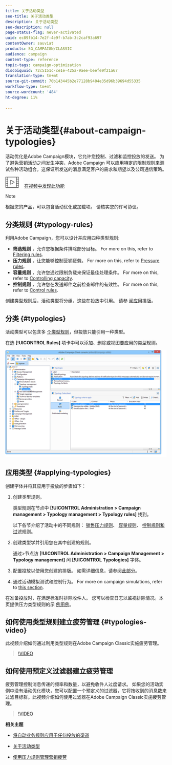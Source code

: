 ```yaml
---
title: 关于活动类型
seo-title: 关于活动类型
description: 关于活动类型
seo-description: null
page-status-flag: never-activated
uuid: ec89fb14-7e2f-4e9f-b7ab-3c2caf93a697
contentOwner: sauviat
products: SG_CAMPAIGN/CLASSIC
audience: campaign
content-type: reference
topic-tags: campaign-optimization
discoiquuid: 72c5151c-ce1e-425a-9aee-beefe9f21a67
translation-type: tm+mt
source-git-commit: 70b143445b2e77128b9404e35d96b39694d55335
workflow-type: tm+mt
source-wordcount: '484'
ht-degree: 11%

---
```



# 关于活动类型{#about-campaign-typologies}

活动优化是Adobe Campaign模块，它允许您控制、过滤和监控投放的发送。 为了避免营销活动之间发生冲突，Adobe Campaign 可以应用特定的限制规则来测试各种活动组合。这保证所发送的消息满足客户的需求和期望以及公司通信策略。

![](assets/do-not-localize/how-to-video.png) [在视频中发现此功能](#typologies-video)

>[!NOTE]
>
>根据您的产品，可以包含活动优化或加载项。 请核实您的许可协议。

## 分类规则 {#typology-rules}

利用Adobe Campaign，您可以设计并应用四种类型规则:

* **筛选规则** ，允许您根据条件排除部分目标。 For more on this, refer to [Filtering rules](../../campaign/using/filtering-rules.md).
* **压力规则** ，让您能够控制营销疲劳。 For more on this, refer to [Pressure rules](../../campaign/using/pressure-rules.md).
* **容量规则** ，允许您通过限制负载来保证最佳处理条件。 For more on this, refer to [Controlling capacity](../../campaign/using/consistency-rules.md#controlling-capacity).
* **控制规则** ，允许您在发送邮件之前检查邮件的有效性。 For more on this, refer to [Control rules](../../campaign/using/control-rules.md).

创建类型规则后，活动类型将分组，这些在投放中引用。 请参 [阅应用排版](#applying-typologies)。

## 分类 {#typologies}

活动类型可以包含多 [个类型规则](#typology-rules)，但投放只能引用一种类型。

在选 **[!UICONTROL Rules]** 项卡中可以添加、删除或视图要应用的类型规则。

![](assets/campaign_opt_rules_tab.png)

## 应用类型 {#applying-typologies}

创建字体并将其应用于投放的步骤如下：

1. 创建类型规则。

   类型规则在节点中 **[!UICONTROL Administration > Campaign management > Typology management > Typology rules]** 找到。

   以下各节介绍了活动中的不同规则： [销售压力规则](../../campaign/using/pressure-rules.md)、 [容量规则](../../campaign/using/consistency-rules.md#controlling-capacity)、 [控制规则](../../campaign/using/control-rules.md)[和过](../../campaign/using/filtering-rules.md)滤规则。

1. 创建类型学并引用您在其中创建的规则。

   通过>节点访 **[!UICONTROL Administration > Campaign Management > Typology management]** 问 **[!UICONTROL Typologies]** 字体。

1. 配置投放以使用您创建的排版。 如需详细信息，请参阅[此部分](../../campaign/using/applying-rules.md#applying-a-typology-to-a-delivery)。
1. 通过活动模拟测试和控制行为。 For more on campaign simulations, refer to [this section](../../campaign/using/campaign-simulations.md).

在准备投放时，在满足标准时排除收件人。 您可以检查日志以监视排除情况。本页提供压力类型规则的示 [例用例](../../campaign/using/pressure-rules.md#use-cases-on-pressure-rules)。

## 如何使用类型规则建立疲劳管理 {#typologies-video}

此视频介绍如何通过利用类型规则在Adobe Campaign Classic实施疲劳管理。

>[!VIDEO](https://video.tv.adobe.com/v/25090?quality=12)

## 如何使用预定义过滤器建立疲劳管理

疲劳管理控制消息传递的频率和数量，以避免收件人过度请求。 如果您的活动实例中没有活动优化模块，您可以配置一个预定义的过滤器，它将按收到的消息数来过滤目标群。此视频介绍如何使用过滤器在Adobe Campaign Classic实施疲劳管理。

>[!VIDEO](https://video.tv.adobe.com/v/25091?quality=12)

**相关主题**

* [将自动业务规则应用于任何投放的渠道](https://helpx.adobe.com/campaign/kb/simplifying-campaign-management-acc.html#Applyautomaticbusinessrulestodeliveriesonanychannel)

* [关于活动类型](../../campaign/using/pressure-rules.md)

* [使用压力规则管理营销疲劳](https://docs.adobe.com/content/help/en/campaign-classic/using/orchestrating-campaigns/campaign-optimization/pressure-rules.html)